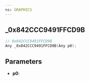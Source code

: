 ```yaml
---
ns: GRAPHICS
---
```

## _0x842CCC9491FFCD9B

```c
// 0x842CCC9491FFCD9B
Any _0x842CCC9491FFCD9B(Any p0);
```

## Parameters
* **p0**:
